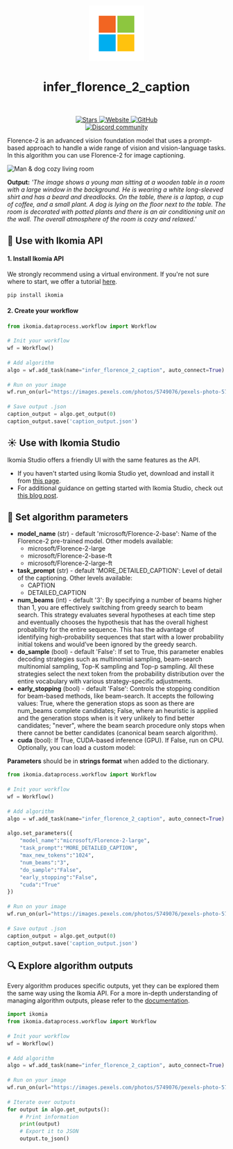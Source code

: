 <div align="center">
  <img src="images/icon.png" alt="Algorithm icon">
  <h1 align="center">infer_florence_2_caption</h1>
</div>
<br />
<p align="center">
    <a href="https://github.com/Ikomia-hub/infer_florence_2_caption">
        <img alt="Stars" src="https://img.shields.io/github/stars/Ikomia-hub/infer_florence_2_caption">
    </a>
    <a href="https://app.ikomia.ai/hub/">
        <img alt="Website" src="https://img.shields.io/website/http/app.ikomia.ai/en.svg?down_color=red&down_message=offline&up_message=online">
    </a>
    <a href="https://github.com/Ikomia-hub/infer_florence_2_caption/blob/main/LICENSE.md">
        <img alt="GitHub" src="https://img.shields.io/github/license/Ikomia-hub/infer_florence_2_caption.svg?color=blue">
    </a>    
    <br>
    <a href="https://discord.com/invite/82Tnw9UGGc">
        <img alt="Discord community" src="https://img.shields.io/badge/Discord-white?style=social&logo=discord">
    </a> 
</p>

Florence-2 is an advanced vision foundation model that uses a prompt-based approach to handle a wide range of vision and vision-language tasks. 
In this algorithm you can use Florence-2 for image captioning. 


![Man & dog cozy living room](https://images.pexels.com/photos/5749076/pexels-photo-5749076.jpeg?cs=srgb&dl=pexels-zen-chung-5749076.jpg&fm=jpg&w=640&h=960)

 **Output:** *'The image shows a young man sitting at a wooden table in a room with a large window in the background. He is wearing a white long-sleeved shirt and has a beard and dreadlocks. On the table, there is a laptop, a cup of coffee, and a small plant. A dog is lying on the floor next to the table. The room is decorated with potted plants and there is an air conditioning unit on the wall. The overall atmosphere of the room is cozy and relaxed.'*
## :rocket: Use with Ikomia API

#### 1. Install Ikomia API

We strongly recommend using a virtual environment. If you're not sure where to start, we offer a tutorial [here](https://www.ikomia.ai/blog/a-step-by-step-guide-to-creating-virtual-environments-in-python).

```sh
pip install ikomia
```

#### 2. Create your workflow


```python
from ikomia.dataprocess.workflow import Workflow

# Init your workflow
wf = Workflow()

# Add algorithm
algo = wf.add_task(name="infer_florence_2_caption", auto_connect=True)

# Run on your image  
wf.run_on(url="https://images.pexels.com/photos/5749076/pexels-photo-5749076.jpeg?cs=srgb&dl=pexels-zen-chung-5749076.jpg&fm=jpg&w=640&h=960")

# Save output .json
caption_output = algo.get_output(0)
caption_output.save('caption_output.json')
```

## :sunny: Use with Ikomia Studio

Ikomia Studio offers a friendly UI with the same features as the API.
- If you haven't started using Ikomia Studio yet, download and install it from [this page](https://www.ikomia.ai/studio).
- For additional guidance on getting started with Ikomia Studio, check out [this blog post](https://www.ikomia.ai/blog/how-to-get-started-with-ikomia-studio).

## :pencil: Set algorithm parameters
- **model_name** (str) - default 'microsoft/Florence-2-base': Name of the Florence-2 pre-trained model. Other models available:
    - microsoft/Florence-2-large
    - microsoft/Florence-2-base-ft
    - microsoft/Florence-2-large-ft
- **task_prompt** (str) - default 'MORE_DETAILED_CAPTION': Level of detail of the captioning. Other levels available:
    - CAPTION
    - DETAILED_CAPTION
- **num_beams** (int) - default '3': By specifying a number of beams higher than 1, you are effectively switching from greedy search to beam search. This strategy evaluates several hypotheses at each time step and eventually chooses the hypothesis that has the overall highest probability for the entire sequence. This has the advantage of identifying high-probability sequences that start with a lower probability initial tokens and would’ve been ignored by the greedy search. 
- **do_sample** (bool) - default 'False': If set to True, this parameter enables decoding strategies such as multinomial sampling, beam-search multinomial sampling, Top-K sampling and Top-p sampling. All these strategies select the next token from the probability distribution over the entire vocabulary with various strategy-specific adjustments.
- **early_stopping** (bool) - default 'False': Controls the stopping condition for beam-based methods, like beam-search. It accepts the following values: True, where the generation stops as soon as there are num_beams complete candidates; False, where an heuristic is applied and the generation stops when is it very unlikely to find better candidates; "never", where the beam search procedure only stops when there cannot be better candidates (canonical beam search algorithm).
- **cuda** (bool): If True, CUDA-based inference (GPU). If False, run on CPU.
Optionally, you can load a custom model: 


**Parameters** should be in **strings format**  when added to the dictionary.

```python
from ikomia.dataprocess.workflow import Workflow

# Init your workflow
wf = Workflow()

# Add algorithm
algo = wf.add_task(name="infer_florence_2_caption", auto_connect=True)

algo.set_parameters({
    "model_name":"microsoft/Florence-2-large",
    "task_prompt":"MORE_DETAILED_CAPTION",
    "max_new_tokens":"1024",
    "num_beams":"3",
    "do_sample":"False",
    "early_stopping":"False",
    "cuda":"True"
})

# Run on your image  
wf.run_on(url="https://images.pexels.com/photos/5749076/pexels-photo-5749076.jpeg?cs=srgb&dl=pexels-zen-chung-5749076.jpg&fm=jpg&w=640&h=960")

# Save output .json
caption_output = algo.get_output(0)
caption_output.save('caption_output.json')
```

## :mag: Explore algorithm outputs

Every algorithm produces specific outputs, yet they can be explored them the same way using the Ikomia API. For a more in-depth understanding of managing algorithm outputs, please refer to the [documentation](https://ikomia-dev.github.io/python-api-documentation/advanced_guide/IO_management.html).

```python
import ikomia
from ikomia.dataprocess.workflow import Workflow

# Init your workflow
wf = Workflow()

# Add algorithm
algo = wf.add_task(name="infer_florence_2_caption", auto_connect=True)

# Run on your image  
wf.run_on(url="https://images.pexels.com/photos/5749076/pexels-photo-5749076.jpeg?cs=srgb&dl=pexels-zen-chung-5749076.jpg&fm=jpg&w=640&h=960")

# Iterate over outputs
for output in algo.get_outputs():
    # Print information
    print(output)
    # Export it to JSON
    output.to_json()
```

